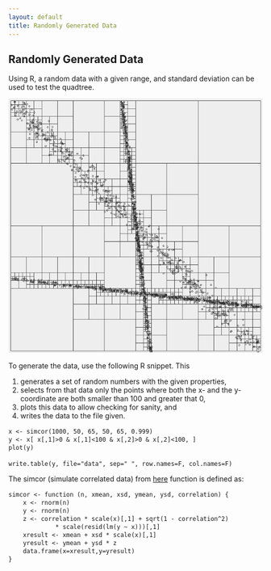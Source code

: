 ```yaml
---
layout: default
title: Randomly Generated Data
---
```

## Randomly Generated Data
Using R, a random data with a given range, and standard deviation can be used 
to test the quadtree.

![Random data added to the quadtree](random_data_quadtree.png)

To generate the data, use the following R snippet. This
1. generates a set of random numbers with the given properties,
1. selects from that data only the points where both the x- and the 
y-coordinate are both smaller than 100 and greater that 0,
1. plots this data to allow checking for sanity, and
1. writes the data to the file given.

```
x <- simcor(1000, 50, 65, 50, 65, 0.999)
y <- x[ x[,1]>0 & x[,1]<100 & x[,2]>0 & x[,2]<100, ]
plot(y)

write.table(y, file="data", sep=" ", row.names=F, col.names=F)
```

The simcor (simulate correlated data) from [here][simcor] function is defined 
as:

```
simcor <- function (n, xmean, xsd, ymean, ysd, correlation) {
    x <- rnorm(n)
    y <- rnorm(n)
    z <- correlation * scale(x)[,1] + sqrt(1 - correlation^2)
             * scale(resid(lm(y ~ x)))[,1]
    xresult <- xmean + xsd * scale(x)[,1]
    yresult <- ymean + ysd * z
    data.frame(x=xresult,y=yresult)
}
```

[simcor]: [http://stackoverflow.com/a/13292645]

<!--
Created:  Tue 17 Jun 2014 07:02 PM
Modified: Fri 20 Jun 2014 04:24 PM
-->
